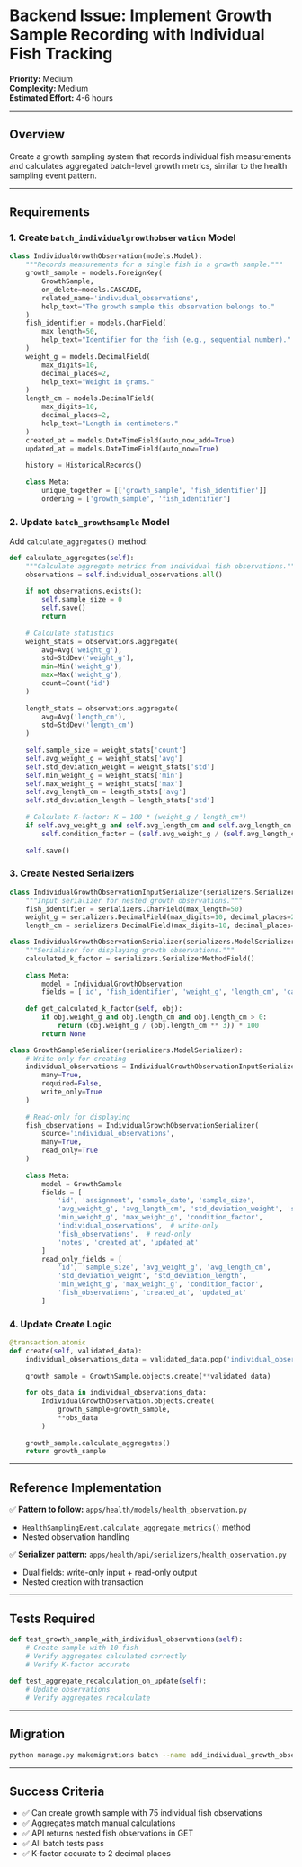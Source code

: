 # Backend Issue: Implement Growth Sample Recording with Individual Fish Tracking

**Priority:** Medium  
**Complexity:** Medium  
**Estimated Effort:** 4-6 hours

---

## Overview

Create a growth sampling system that records individual fish measurements and calculates aggregated batch-level growth metrics, similar to the health sampling event pattern.

---

## Requirements

### 1. Create `batch_individualgrowthobservation` Model

```python
class IndividualGrowthObservation(models.Model):
    """Records measurements for a single fish in a growth sample."""
    growth_sample = models.ForeignKey(
        GrowthSample, 
        on_delete=models.CASCADE, 
        related_name='individual_observations',
        help_text="The growth sample this observation belongs to."
    )
    fish_identifier = models.CharField(
        max_length=50,
        help_text="Identifier for the fish (e.g., sequential number)."
    )
    weight_g = models.DecimalField(
        max_digits=10, 
        decimal_places=2,
        help_text="Weight in grams."
    )
    length_cm = models.DecimalField(
        max_digits=10, 
        decimal_places=2,
        help_text="Length in centimeters."
    )
    created_at = models.DateTimeField(auto_now_add=True)
    updated_at = models.DateTimeField(auto_now=True)
    
    history = HistoricalRecords()
    
    class Meta:
        unique_together = [['growth_sample', 'fish_identifier']]
        ordering = ['growth_sample', 'fish_identifier']
```

### 2. Update `batch_growthsample` Model

Add `calculate_aggregates()` method:

```python
def calculate_aggregates(self):
    """Calculate aggregate metrics from individual fish observations."""
    observations = self.individual_observations.all()
    
    if not observations.exists():
        self.sample_size = 0
        self.save()
        return
    
    # Calculate statistics
    weight_stats = observations.aggregate(
        avg=Avg('weight_g'),
        std=StdDev('weight_g'),
        min=Min('weight_g'),
        max=Max('weight_g'),
        count=Count('id')
    )
    
    length_stats = observations.aggregate(
        avg=Avg('length_cm'),
        std=StdDev('length_cm')
    )
    
    self.sample_size = weight_stats['count']
    self.avg_weight_g = weight_stats['avg']
    self.std_deviation_weight = weight_stats['std']
    self.min_weight_g = weight_stats['min']
    self.max_weight_g = weight_stats['max']
    self.avg_length_cm = length_stats['avg']
    self.std_deviation_length = length_stats['std']
    
    # Calculate K-factor: K = 100 * (weight_g / length_cm³)
    if self.avg_weight_g and self.avg_length_cm and self.avg_length_cm > 0:
        self.condition_factor = (self.avg_weight_g / (self.avg_length_cm ** 3)) * 100
    
    self.save()
```

### 3. Create Nested Serializers

```python
class IndividualGrowthObservationInputSerializer(serializers.Serializer):
    """Input serializer for nested growth observations."""
    fish_identifier = serializers.CharField(max_length=50)
    weight_g = serializers.DecimalField(max_digits=10, decimal_places=2)
    length_cm = serializers.DecimalField(max_digits=10, decimal_places=2)

class IndividualGrowthObservationSerializer(serializers.ModelSerializer):
    """Serializer for displaying growth observations."""
    calculated_k_factor = serializers.SerializerMethodField()
    
    class Meta:
        model = IndividualGrowthObservation
        fields = ['id', 'fish_identifier', 'weight_g', 'length_cm', 'calculated_k_factor']
    
    def get_calculated_k_factor(self, obj):
        if obj.weight_g and obj.length_cm and obj.length_cm > 0:
            return (obj.weight_g / (obj.length_cm ** 3)) * 100
        return None

class GrowthSampleSerializer(serializers.ModelSerializer):
    # Write-only for creating
    individual_observations = IndividualGrowthObservationInputSerializer(
        many=True,
        required=False,
        write_only=True
    )
    
    # Read-only for displaying  
    fish_observations = IndividualGrowthObservationSerializer(
        source='individual_observations',
        many=True,
        read_only=True
    )
    
    class Meta:
        model = GrowthSample
        fields = [
            'id', 'assignment', 'sample_date', 'sample_size',
            'avg_weight_g', 'avg_length_cm', 'std_deviation_weight', 'std_deviation_length',
            'min_weight_g', 'max_weight_g', 'condition_factor',
            'individual_observations',  # write-only
            'fish_observations',  # read-only
            'notes', 'created_at', 'updated_at'
        ]
        read_only_fields = [
            'id', 'sample_size', 'avg_weight_g', 'avg_length_cm',
            'std_deviation_weight', 'std_deviation_length',
            'min_weight_g', 'max_weight_g', 'condition_factor',
            'fish_observations', 'created_at', 'updated_at'
        ]
```

### 4. Update Create Logic

```python
@transaction.atomic
def create(self, validated_data):
    individual_observations_data = validated_data.pop('individual_observations', [])
    
    growth_sample = GrowthSample.objects.create(**validated_data)
    
    for obs_data in individual_observations_data:
        IndividualGrowthObservation.objects.create(
            growth_sample=growth_sample,
            **obs_data
        )
    
    growth_sample.calculate_aggregates()
    return growth_sample
```

---

## Reference Implementation

✅ **Pattern to follow:** `apps/health/models/health_observation.py`
- `HealthSamplingEvent.calculate_aggregate_metrics()` method
- Nested observation handling

✅ **Serializer pattern:** `apps/health/api/serializers/health_observation.py`  
- Dual fields: write-only input + read-only output
- Nested creation with transaction

---

## Tests Required

```python
def test_growth_sample_with_individual_observations(self):
    # Create sample with 10 fish
    # Verify aggregates calculated correctly
    # Verify K-factor accurate
    
def test_aggregate_recalculation_on_update(self):
    # Update observations
    # Verify aggregates recalculate
```

---

## Migration

```bash
python manage.py makemigrations batch --name add_individual_growth_observations
```

---

## Success Criteria

- ✅ Can create growth sample with 75 individual fish observations
- ✅ Aggregates match manual calculations
- ✅ API returns nested fish observations in GET
- ✅ All batch tests pass
- ✅ K-factor accurate to 2 decimal places

